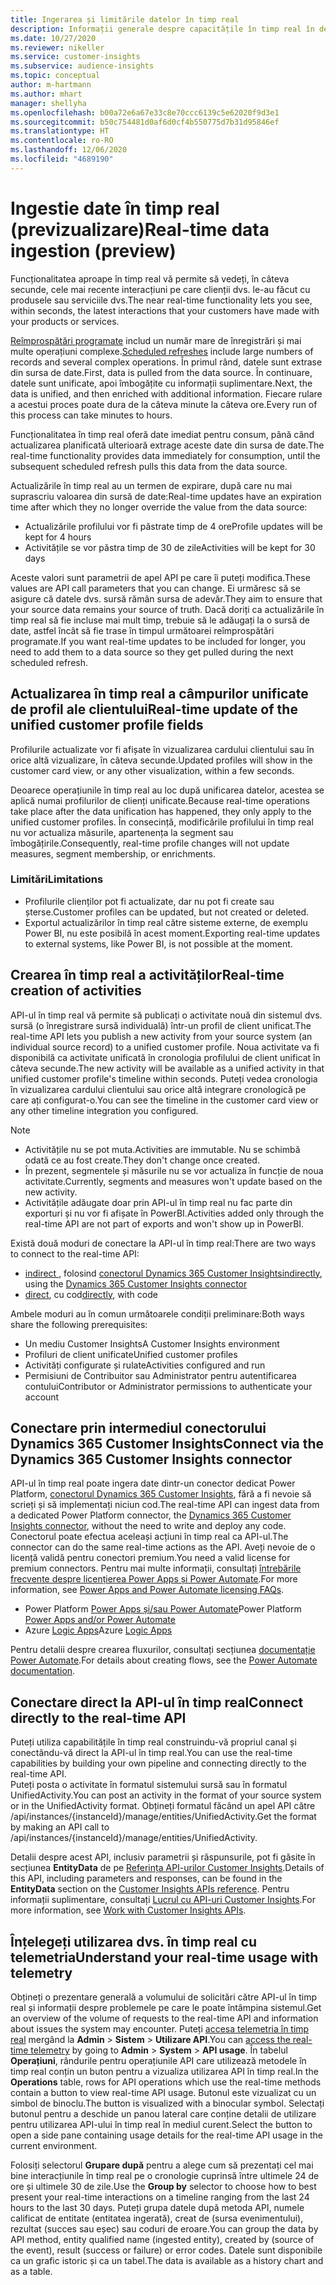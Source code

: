 ```yaml
---
title: Ingerarea și limitările datelor în timp real
description: Informații generale despre capacitățile în timp real în detalii despre public.
ms.date: 10/27/2020
ms.reviewer: nikeller
ms.service: customer-insights
ms.subservice: audience-insights
ms.topic: conceptual
author: m-hartmann
ms.author: mhart
manager: shellyha
ms.openlocfilehash: b00a72e6a67e33c8e70ccc6139c5e62020f9d3e1
ms.sourcegitcommit: b50c754481d0af6d0cf4b550775d7b31d95846ef
ms.translationtype: HT
ms.contentlocale: ro-RO
ms.lasthandoff: 12/06/2020
ms.locfileid: "4689190"
---
```

# <a name="real-time-data-ingestion-preview"></a><span data-ttu-id="370ba-103">Ingestie date în timp real (previzualizare)</span><span class="sxs-lookup"><span data-stu-id="370ba-103">Real-time data ingestion (preview)</span></span>

<span data-ttu-id="370ba-104">Funcționalitatea aproape în timp real vă permite să vedeți, în câteva secunde, cele mai recente interacțiuni pe care clienții dvs. le-au făcut cu produsele sau serviciile dvs.</span><span class="sxs-lookup"><span data-stu-id="370ba-104">The near real-time functionality lets you see, within seconds, the latest interactions that your customers have made with your products or services.</span></span>

<span data-ttu-id="370ba-105">[Reîmprospătări programate](system.md#schedule-tab) includ un număr mare de înregistrări și mai multe operațiuni complexe.</span><span class="sxs-lookup"><span data-stu-id="370ba-105">[Scheduled refreshes](system.md#schedule-tab) include large numbers of records and several complex operations.</span></span> <span data-ttu-id="370ba-106">În primul rând, datele sunt extrase din sursa de date.</span><span class="sxs-lookup"><span data-stu-id="370ba-106">First, data is pulled from the data source.</span></span> <span data-ttu-id="370ba-107">În continuare, datele sunt unificate, apoi îmbogățite cu informații suplimentare.</span><span class="sxs-lookup"><span data-stu-id="370ba-107">Next, the data is unified, and then enriched with additional information.</span></span> <span data-ttu-id="370ba-108">Fiecare rulare a acestui proces poate dura de la câteva minute la câteva ore.</span><span class="sxs-lookup"><span data-stu-id="370ba-108">Every run of this process can take minutes to hours.</span></span>

<span data-ttu-id="370ba-109">Funcționalitatea în timp real oferă date imediat pentru consum, până când actualizarea planificată ulterioară extrage aceste date din sursa de date.</span><span class="sxs-lookup"><span data-stu-id="370ba-109">The real-time functionality provides data immediately for consumption, until the subsequent scheduled refresh pulls this data from the data source.</span></span>

<span data-ttu-id="370ba-110">Actualizările în timp real au un termen de expirare, după care nu mai suprascriu valoarea din sursă de date:</span><span class="sxs-lookup"><span data-stu-id="370ba-110">Real-time updates have an expiration time after which they no longer override the value from the data source:</span></span>

- <span data-ttu-id="370ba-111">Actualizările profilului vor fi păstrate timp de 4 ore</span><span class="sxs-lookup"><span data-stu-id="370ba-111">Profile updates will be kept for 4 hours</span></span>
- <span data-ttu-id="370ba-112">Activitățile se vor păstra timp de 30 de zile</span><span class="sxs-lookup"><span data-stu-id="370ba-112">Activities will be kept for 30 days</span></span>

<span data-ttu-id="370ba-113">Aceste valori sunt parametrii de apel API pe care îi puteți modifica.</span><span class="sxs-lookup"><span data-stu-id="370ba-113">These values are API call parameters that you can change.</span></span> <span data-ttu-id="370ba-114">Ei urmăresc să se asigure că datele dvs. sursă rămân sursa de adevăr.</span><span class="sxs-lookup"><span data-stu-id="370ba-114">They aim to ensure that your source data remains your source of truth.</span></span> <span data-ttu-id="370ba-115">Dacă doriți ca actualizările în timp real să fie incluse mai mult timp, trebuie să le adăugați la o sursă de date, astfel încât să fie trase în timpul următoarei reîmprospătări programate.</span><span class="sxs-lookup"><span data-stu-id="370ba-115">If you want real-time updates to be included for longer, you need to add them to a data source so they get pulled during the next scheduled refresh.</span></span>

## <a name="real-time-update-of-the-unified-customer-profile-fields"></a><span data-ttu-id="370ba-116">Actualizarea în timp real a câmpurilor unificate de profil ale clientului</span><span class="sxs-lookup"><span data-stu-id="370ba-116">Real-time update of the unified customer profile fields</span></span>

<span data-ttu-id="370ba-117">Profilurile actualizate vor fi afișate în vizualizarea cardului clientului sau în orice altă vizualizare, în câteva secunde.</span><span class="sxs-lookup"><span data-stu-id="370ba-117">Updated profiles will show in the customer card view, or any other visualization, within a few seconds.</span></span>

<span data-ttu-id="370ba-118">Deoarece operațiunile în timp real au loc după unificarea datelor, acestea se aplică numai profilurilor de clienți unificate.</span><span class="sxs-lookup"><span data-stu-id="370ba-118">Because real-time operations take place after the data unification has happened, they only apply to the unified customer profiles.</span></span> <span data-ttu-id="370ba-119">În consecință, modificările profilului în timp real nu vor actualiza măsurile, apartenența la segment sau îmbogățirile.</span><span class="sxs-lookup"><span data-stu-id="370ba-119">Consequently, real-time profile changes will not update measures, segment membership, or enrichments.</span></span>

### <a name="limitations"></a><span data-ttu-id="370ba-120">Limitări</span><span class="sxs-lookup"><span data-stu-id="370ba-120">Limitations</span></span>

- <span data-ttu-id="370ba-121">Profilurile clienților pot fi actualizate, dar nu pot fi create sau șterse.</span><span class="sxs-lookup"><span data-stu-id="370ba-121">Customer profiles can be updated, but not created or deleted.</span></span>
- <span data-ttu-id="370ba-122">Exportul actualizărilor în timp real către sisteme externe, de exemplu Power BI, nu este posibilă în acest moment.</span><span class="sxs-lookup"><span data-stu-id="370ba-122">Exporting real-time updates to external systems, like Power BI, is not possible at the moment.</span></span>

## <a name="real-time-creation-of-activities"></a><span data-ttu-id="370ba-123">Crearea în timp real a activităților</span><span class="sxs-lookup"><span data-stu-id="370ba-123">Real-time creation of activities</span></span>

<span data-ttu-id="370ba-124">API-ul în timp real vă permite să publicați o activitate nouă din sistemul dvs. sursă (o înregistrare sursă individuală) într-un profil de client unificat.</span><span class="sxs-lookup"><span data-stu-id="370ba-124">The real-time API lets you publish a new activity from your source system (an individual source record) to a unified customer profile.</span></span> <span data-ttu-id="370ba-125">Noua activitate va fi disponibilă ca activitate unificată în cronologia profilului de client unificat în câteva secunde.</span><span class="sxs-lookup"><span data-stu-id="370ba-125">The new activity will be available as a unified activity in that unified customer profile's timeline within seconds.</span></span> <span data-ttu-id="370ba-126">Puteți vedea cronologia în vizualizarea cardului clientului sau orice altă integrare cronologică pe care ați configurat-o.</span><span class="sxs-lookup"><span data-stu-id="370ba-126">You can see the timeline in the customer card view or any other timeline integration you configured.</span></span>

> [!NOTE]
>
> - <span data-ttu-id="370ba-127">Activitățile nu se pot muta.</span><span class="sxs-lookup"><span data-stu-id="370ba-127">Activities are immutable.</span></span> <span data-ttu-id="370ba-128">Nu se schimbă odată ce au fost create.</span><span class="sxs-lookup"><span data-stu-id="370ba-128">They don't change once created.</span></span>
> - <span data-ttu-id="370ba-129">În prezent, segmentele și măsurile nu se vor actualiza în funcție de noua activitate.</span><span class="sxs-lookup"><span data-stu-id="370ba-129">Currently, segments and measures won't update based on the new activity.</span></span>
> - <span data-ttu-id="370ba-130">Activitățile adăugate doar prin API-ul în timp real nu fac parte din exporturi și nu vor fi afișate în PowerBI.</span><span class="sxs-lookup"><span data-stu-id="370ba-130">Activities added only through the real-time API are not part of exports and won't show up in PowerBI.</span></span>

<span data-ttu-id="370ba-131">Există două moduri de conectare la API-ul în timp real:</span><span class="sxs-lookup"><span data-stu-id="370ba-131">There are two ways to connect to the real-time API:</span></span>

- <span data-ttu-id="370ba-132">[indirect ](#connect-via-the-dynamics-365-customer-insights-connector), folosind [conectorul Dynamics 365 Customer Insights](https://docs.microsoft.com/connectors/customerinsights/)</span><span class="sxs-lookup"><span data-stu-id="370ba-132">[indirectly](#connect-via-the-dynamics-365-customer-insights-connector), using the [Dynamics 365 Customer Insights connector](https://docs.microsoft.com/connectors/customerinsights/)</span></span>
- <span data-ttu-id="370ba-133">[direct](#connect-directly-to-the-real-time-api), cu cod</span><span class="sxs-lookup"><span data-stu-id="370ba-133">[directly](#connect-directly-to-the-real-time-api), with code</span></span>

<span data-ttu-id="370ba-134">Ambele moduri au în comun următoarele condiții preliminare:</span><span class="sxs-lookup"><span data-stu-id="370ba-134">Both ways share the following prerequisites:</span></span>

- <span data-ttu-id="370ba-135">Un mediu Customer Insights</span><span class="sxs-lookup"><span data-stu-id="370ba-135">A Customer Insights environment</span></span>
- <span data-ttu-id="370ba-136">Profiluri de client unificate</span><span class="sxs-lookup"><span data-stu-id="370ba-136">Unified customer profiles</span></span>
- <span data-ttu-id="370ba-137">Activități configurate și rulate</span><span class="sxs-lookup"><span data-stu-id="370ba-137">Activities configured and run</span></span>
- <span data-ttu-id="370ba-138">Permisiuni de Contribuitor sau Administrator pentru autentificarea contului</span><span class="sxs-lookup"><span data-stu-id="370ba-138">Contributor or Administrator permissions to authenticate your account</span></span>

## <a name="connect-via-the-dynamics-365-customer-insights-connector"></a><span data-ttu-id="370ba-139">Conectare prin intermediul conectorului Dynamics 365 Customer Insights</span><span class="sxs-lookup"><span data-stu-id="370ba-139">Connect via the Dynamics 365 Customer Insights connector</span></span>

<span data-ttu-id="370ba-140">API-ul în timp real poate ingera date dintr-un conector dedicat Power Platform, [conectorul Dynamics 365 Customer Insights](https://docs.microsoft.com/connectors/customerinsights/), fără a fi nevoie să scrieți și să implementați niciun cod.</span><span class="sxs-lookup"><span data-stu-id="370ba-140">The real-time API can ingest data from a dedicated Power Platform connector, the [Dynamics 365 Customer Insights connector](https://docs.microsoft.com/connectors/customerinsights/), without the need to write and deploy any code.</span></span>    
<span data-ttu-id="370ba-141">Conectorul poate efectua aceleași acțiuni în timp real ca API-ul.</span><span class="sxs-lookup"><span data-stu-id="370ba-141">The connector can do the same real-time actions as the API.</span></span> <span data-ttu-id="370ba-142">Aveți nevoie de o licență validă pentru conectori premium.</span><span class="sxs-lookup"><span data-stu-id="370ba-142">You need a valid license for premium connectors.</span></span> <span data-ttu-id="370ba-143">Pentru mai multe informații, consultați [întrebările frecvente despre licențierea Power Apps și Power Automate](https://docs.microsoft.com/power-platform/admin/powerapps-flow-licensing-faq).</span><span class="sxs-lookup"><span data-stu-id="370ba-143">For more information, see [Power Apps and Power Automate licensing FAQs](https://docs.microsoft.com/power-platform/admin/powerapps-flow-licensing-faq).</span></span>

- <span data-ttu-id="370ba-144">Power Platform [Power Apps și/sau Power Automate](https://docs.microsoft.com/connectors/)</span><span class="sxs-lookup"><span data-stu-id="370ba-144">Power Platform [Power Apps and/or Power Automate](https://docs.microsoft.com/connectors/)</span></span>
- <span data-ttu-id="370ba-145">Azure [Logic Apps](https://docs.microsoft.com/azure/connectors/apis-list)</span><span class="sxs-lookup"><span data-stu-id="370ba-145">Azure [Logic Apps](https://docs.microsoft.com/azure/connectors/apis-list)</span></span>

<span data-ttu-id="370ba-146">Pentru detalii despre crearea fluxurilor, consultați secțiunea [documentație Power Automate](https://docs.microsoft.com/power-automate/).</span><span class="sxs-lookup"><span data-stu-id="370ba-146">For details about creating flows, see the [Power Automate documentation](https://docs.microsoft.com/power-automate/).</span></span>

## <a name="connect-directly-to-the-real-time-api"></a><span data-ttu-id="370ba-147">Conectare direct la API-ul în timp real</span><span class="sxs-lookup"><span data-stu-id="370ba-147">Connect directly to the real-time API</span></span>

<span data-ttu-id="370ba-148">Puteți utiliza capabilitățile în timp real construindu-vă propriul canal și conectându-vă direct la API-ul în timp real.</span><span class="sxs-lookup"><span data-stu-id="370ba-148">You can use the real-time capabilities by building your own pipeline and connecting directly to the real-time API.</span></span>    
<span data-ttu-id="370ba-149">Puteți posta o activitate în formatul sistemului sursă sau în formatul UnifiedActivity.</span><span class="sxs-lookup"><span data-stu-id="370ba-149">You can post an activity in the format of your source system or in the UnifiedActivity format.</span></span> <span data-ttu-id="370ba-150">Obțineți formatul făcând un apel API către /api/instances/{instanceId}/manage/entities/UnifiedActivity.</span><span class="sxs-lookup"><span data-stu-id="370ba-150">Get the format by making an API call to /api/instances/{instanceId}/manage/entities/UnifiedActivity.</span></span>

<span data-ttu-id="370ba-151">Detalii despre acest API, inclusiv parametrii și răspunsurile, pot fi găsite în secțiunea **EntityData** de pe [Referința API-urilor Customer Insights](https://developer.ci.ai.dynamics.com/api-details#api=CustomerInsights).</span><span class="sxs-lookup"><span data-stu-id="370ba-151">Details of this API, including parameters and responses, can be found in the **EntityData** section on the [Customer Insights APIs reference](https://developer.ci.ai.dynamics.com/api-details#api=CustomerInsights).</span></span> <span data-ttu-id="370ba-152">Pentru informații suplimentare, consultați [Lucrul cu API-uri Customer Insights](apis.md).</span><span class="sxs-lookup"><span data-stu-id="370ba-152">For more information, see [Work with Customer Insights APIs](apis.md).</span></span>

## <a name="understand-your-real-time-usage-with-telemetry"></a><span data-ttu-id="370ba-153">Înțelegeți utilizarea dvs. în timp real cu telemetria</span><span class="sxs-lookup"><span data-stu-id="370ba-153">Understand your real-time usage with telemetry</span></span>

<span data-ttu-id="370ba-154">Obțineți o prezentare generală a volumului de solicitări către API-ul în timp real și informații despre problemele pe care le poate întâmpina sistemul.</span><span class="sxs-lookup"><span data-stu-id="370ba-154">Get an overview of the volume of requests to the real-time API and information about issues the system may encounter.</span></span> <span data-ttu-id="370ba-155">Puteți [accesa telemetria în timp real](system.md#api-usage-tab) mergând la **Admin** > **Sistem** > **Utilizare API**.</span><span class="sxs-lookup"><span data-stu-id="370ba-155">You can [access the real-time telemetry](system.md#api-usage-tab) by going to **Admin** > **System** > **API usage**.</span></span> <span data-ttu-id="370ba-156">În tabelul **Operațiuni**, rândurile pentru operațiunile API care utilizează metodele în timp real conțin un buton pentru a vizualiza utilizarea API în timp real.</span><span class="sxs-lookup"><span data-stu-id="370ba-156">In the **Operations** table, rows for API operations which use the real-time methods contain a button to view real-time API usage.</span></span> <span data-ttu-id="370ba-157">Butonul este vizualizat cu un simbol de binoclu.</span><span class="sxs-lookup"><span data-stu-id="370ba-157">The button is visualized with a binocular symbol.</span></span> <span data-ttu-id="370ba-158">Selectați butonul pentru a deschide un panou lateral care conține detalii de utilizare pentru utilizarea API-ului în timp real în mediul curent.</span><span class="sxs-lookup"><span data-stu-id="370ba-158">Select the button to open a side pane containing usage details for the real-time API usage in the current environment.</span></span>

<span data-ttu-id="370ba-159">Folosiți selectorul **Grupare după** pentru a alege cum să prezentați cel mai bine interacțiunile în timp real pe o cronologie cuprinsă între ultimele 24 de ore și ultimele 30 de zile.</span><span class="sxs-lookup"><span data-stu-id="370ba-159">Use the **Group by** selector to choose how to best present your real-time interactions on a timeline ranging from the last 24 hours to the last 30 days.</span></span> <span data-ttu-id="370ba-160">Puteți grupa datele după metoda API, numele calificat de entitate (entitatea ingerată), creat de (sursa evenimentului), rezultat (succes sau eșec) sau coduri de eroare.</span><span class="sxs-lookup"><span data-stu-id="370ba-160">You can group the data by API method, entity qualified name (ingested entity), created by (source of the event), result (success or failure) or error codes.</span></span> <span data-ttu-id="370ba-161">Datele sunt disponibile ca un grafic istoric și ca un tabel.</span><span class="sxs-lookup"><span data-stu-id="370ba-161">The data is available as a history chart and as a table.</span></span>
